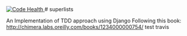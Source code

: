 <a href="https://landscape.io/github/upendra243/superlists/master">
  <img alt="Code Health" src="https://landscape.io/github/upendra243/superlists/master/landscape.svg?style=flat"/>
</a>
# superlists

An Implementation of TDD approach using Django 
Following this book: http://chimera.labs.oreilly.com/books/1234000000754/
test travis
